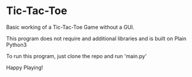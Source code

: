 # Tic-Tac-Toe

Basic working of a Tic-Tac-Toe Game without a GUI.

This program does not require and additional libraries and is built on Plain Python3

To run this program, just clone the repo and run 'main.py'

Happy Playing!
